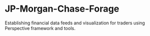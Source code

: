 # JP-Morgan-Chase-Forage
 Establishing financial data feeds and visualization for traders using Perspective framework and tools.
